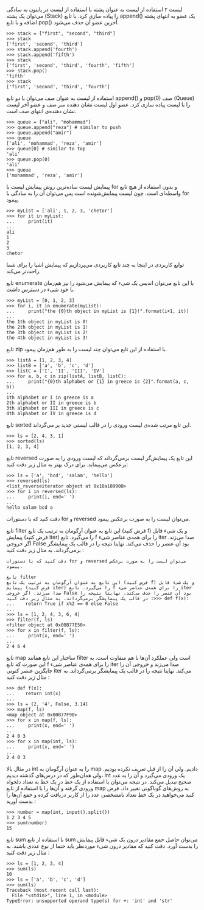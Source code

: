 لیست ۲
استفاده‌ از لیست به عنوان پشته
با استفاده از لیست در پایتون به سادگی می‌توان یک پشته (Stack) را پیاده سازی کرد. با تابع append() یک عضو به انتهای پشته اضافه و با تابع pop() آخرین عضو آن حذف می‌شود.

```angular2html
>>> stack = ["first", "second", "third"]
>>> stack
['first', 'second', 'third']
>>> stack.append('fourth')
>>> stack.append('fifth')
>>> stack
['first', 'second', 'third', 'fourth', 'fifth']
>>> stack.pop()
'fifth'
>>> stack
['first', 'second', 'third', 'fourth']
```


استفاده از لیست به عنوان صف
می‌توان با دو تابع append() و pop(0) صف (Queue) را با لیست پیاده سازی کرد. عضو اول لیست نشان دهنده سر صف و عضو آخر لیست نشان دهنده‌ی انتهای صف است.

```angular2html
>>> queue = ["ali", "mohammad"]
>>> queue.append("reza") # similar to push
>>> queue.append("amir") 
>>> queue
['ali', 'mohammad', 'reza', 'amir']
>>> queue[0] # similar to top
'ali'
>>> queue.pop(0)
'ali'
>>> queue
['mohammad', 'reza', 'amir']
```


پیمایش لیست
ساده‌ترین روش پیمایش لیست با ‍for و بدون استفاده از هیچ تابع واسطه‌ای است. چون لیست پیمایش‌شونده است پس می‌توان آن را به سادگی با for پیمود.

```angular2html
>>> myList = ['ali', 1, 2, 3, 'chetor']
>>> for it in myList:
...     print(it)
... 
ali
1
2
3
chetor
```

توابع کاربردی
در اینجا به چند تابع کاربردی می‌پردازیم که پیمایش اشیا را برای شما راحت‌تر می‌کند.

تابع enumerate
با این تابع می‌توان اندیس یک شیء که پیمایش می‌شود را نیز هم‌زمان با خود شیء در دسترس داشت.

```angular2html
>>> myList = [0, 1, 2, 3]
>>> for i, it in enumerate(myList):
...     print("the {0}th object in myList is {1}!".format(i+1, it))
... 
the 1th object in myList is 0!
the 2th object in myList is 1!
the 3th object in myList is 2!
the 4th object in myList is 3!
```

تابع zip
با استفاده از این تابع می‌توان چند لیست را به طور هم‌زمان پیمود.

```angular2html
>>> listA = [1, 2, 3, 4]
>>> listB = ['a', 'b', 'c', 'd']
>>> listC = ['I', 'II', 'III', 'IV']
>>> for a, b, c in zip(listA, listB, listC):
...     print("{0}th alphabet or {1} in greece is {2}".format(a, c, b))
... 
1th alphabet or I in greece is a
2th alphabet or II in greece is b
3th alphabet or III in greece is c
4th alphabet or IV in greece is d
```

تابع sorted
این تابع مرتب شده‌ی لیست ورودی را در قالب لیستی جدید بر می‌گرداند.


```angular2html
>>> ls = [2, 4, 3, 1]
>>> sorted(ls)
[1, 2, 3, 4]
```


تابع reversed
این تابع یک پیمایش‌گر لیست برمی‌گرداند که لیست ورودی را به صورت برعکس می‌پیماید. برای درک بهتر به مثال زیر دقت کنید:

```angular2html
>>> ls = ['a', 'bcd', 'salam', 'hello']
>>> reversed(ls)
<list_reverseiterator object at 0x10a189908>
>>> for i in reversed(ls):
...     print(i, end=' ')
... 
hello salam bcd a
```

دقت کنید که با دستورات for و reversed می‌توان لیست را به صورت برعکس پیمود.

تابع filter
این تابع به عنوان آرگومان به ترتیب یک تابع (فرض کنید f) و یک شیء قابل پیمایش (فرض کنید iter) را می‌گیرد. تابع f را برای همه‌ی عناصر شیء iter صدا می‌زند. اگر خروجی False بود آن عنصر را حذف می‌کند. نهایتا نتیجه را در قالب یک پیمایشگر بر‌می‌گرداند. به مثال زیر دقت کنید :

```
دقت کنید که با دستورات for و reversed می‌توان لیست را به صورت برعکس پیمود.

تابع filter
این تابع به عنوان آرگومان به ترتیب یک تابع (فرض کنید f) و یک شیء قابل پیمایش (فرض کنید iter) را می‌گیرد. تابع f را برای همه‌ی عناصر شیء iter صدا می‌زند. اگر خروجی False بود آن عنصر را حذف می‌کند. نهایتا نتیجه را در قالب یک پیمایشگر بر‌می‌گرداند. به مثال زیر دقت کنید :>>> def f(x):
...    return True if x%2 == 0 else False
...
>>> ls = [1, 2, 4, 3, 6, 4]
>>> filter(f, ls)
<filter object at 0x00B77E50>
>>> for x in filter(f, ls):
...     print(x, end=' ')
...
2 4 6 4
```

تابع map
ساختار این تابع همانند filter است ولی عملکرد آن‌ها با هم متفاوت است. به این صورت که تابع f را برای همه‌ی عناصر شیء iter صدا می‌زند و خروجی آن را جایگزین عنصر کنونی iter می‌کند. نهایتا نتیجه را در قالب یک پیمایشگر بر‌می‌گرداند. به مثال زیر دقت کنید :

```
>>> def f(x):
...    return int(x)
...
>>> ls = [2, '4', False, 3.14]
>>> map(f, ls)
<map object at 0x00B77F90>
>>> for x in map(f, ls):
...     print(x, end=' ')
...
2 4 0 3
>>> for x in map(int, ls):
...     print(x, end=' ')
...
2 4 0 3
```

در مثال بالا int را به عنوان آرگومان به map دادیم. ولی آن‌ را از قبل تعریف نکرده‌ بودیم. ولی همان‌طور که در درس‌های گذشته دیدیم، int یک ورودی می‌گیرد و آن را به عدد صحیح تبدیل می‌کند. در نتیجه می‌توان با استفاده از یک خط در یک خط به تعداد دلخواه ورودی گرفته و آن‌ها را با استفاده از تابع map به روش‌های گوناگونی تغییر داد. فرض کنید می‌خواهید در یک خط تعداد نامشخصی عدد را از کاربر دریافت کرده و جمع آن‌ها را بدست آورید :

```angular2html
>>> number = map(int, input().split())
1 2 3 4 5
>>> sum(number)
15
```

تابع sum
با استفاده از تابع sum می‌توان حاصل جمع مقادیر درون یک شیء قابل پیمایش را بدست آورد. دقت کنید که مقادیر درون شیء موردنظر باید حتما از نوع عددی باشند. به مثال زیر دقت کنید :

```angular2html
>>> ls = [1, 2, 3, 4]
>>> sum(ls)
10
>>> ls = ['a', 'b', 'c', 'd']
>>> sum(ls)
Traceback (most recent call last):
  File "<stdin>", line 1, in <module>
TypeError: unsupported operand type(s) for +: 'int' and 'str'
```

